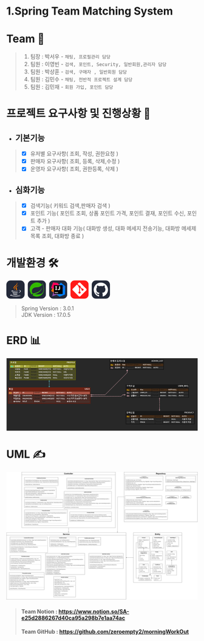 # 1.Spring Team Matching System
# Team 🐣
>  1. 팀장 : 박서우 - `채팅, 프로필관리 담당 `
> 2. 팀원 : 이영빈 - `검색, 포인트, Security, 일반회원,관리자 담당 `
> 3. 팀원 : 박상훈 - `검색, 구매자 , 일반회원 담당`
> 4. 팀원 : 김민수 - `채팅, 전반적 프로젝트 설계 담당`
> 5. 팀원 : 김민재 - `회원 가입, 포인트 담당`

# 프로젝트 요구사항 및 진행상황  💼
 - ##  기본기능
 >- [x] 유저별 요구사항( 조회, 작성, 권한요청 ) 
 >- [x] 판매자 요구사항( 조회, 등록, 삭제,수정 )
 >- [x] 운영자 요구사항( 조회, 권한등록, 삭제 )



 - ## 심화기능
>- [x] 검색기능( 키워드 검색,판매자 검색 )
>- [x] 포인트 기능( 포인트 조회, 상품 포인트 가격, 포인트 결재, 포인트 수신, 포인트 추가 )
>- [x] 고객 - 판매자 대화 기능( 대화방 생성, 대화 메세지 전송기능, 대화방 메세제 목록 조회, 대화방 종료 )


# 개발환경  🛠
![img.png](img.png)<br>
> Spring Version : 3.0.1<br>
> JDK Version : 17.0.5

# ERD 📊  
![img_2.png](img_2.png)

# UML ✍️
![img_1.png](img_1.png)

> #### Team Notion : https://www.notion.so/SA-e25d2886267d40ca95a298b7e1aa74ac
> #### Team GitHub : https://github.com/zeroempty2/morningWorkOut









